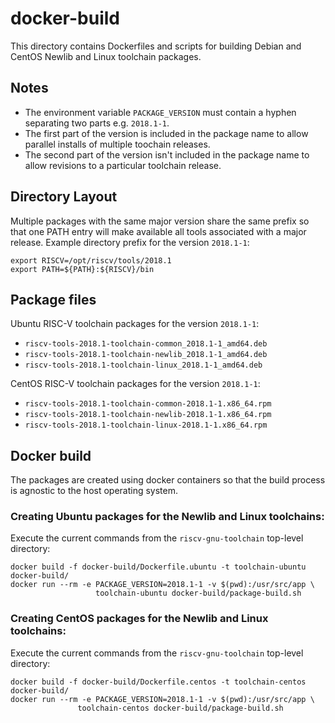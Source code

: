 # docker-build

This directory contains Dockerfiles and scripts for building
Debian and CentOS Newlib and Linux toolchain packages.

## Notes

- The environment variable `PACKAGE_VERSION` must contain a hyphen
  separating two parts e.g. `2018.1-1`.
- The first part of the version is included in the package name
  to allow parallel installs of multiple toochain releases.
- The second part of the version isn't included in the package name
  to allow revisions to a particular toolchain release.

## Directory Layout

Multiple packages with the same major version share the same prefix so
that one PATH entry will make available all tools associated with a
major release. Example directory prefix for the version `2018.1-1`:

```
export RISCV=/opt/riscv/tools/2018.1
export PATH=${PATH}:${RISCV}/bin
```

## Package files

Ubuntu RISC-V toolchain packages for the version `2018.1-1`:

- `riscv-tools-2018.1-toolchain-common_2018.1-1_amd64.deb`
- `riscv-tools-2018.1-toolchain-newlib_2018.1-1_amd64.deb`
- `riscv-tools-2018.1-toolchain-linux_2018.1-1_amd64.deb`

CentOS RISC-V toolchain packages for the version `2018.1-1`:

- `riscv-tools-2018.1-toolchain-common-2018.1-1.x86_64.rpm`
- `riscv-tools-2018.1-toolchain-newlib-2018.1-1.x86_64.rpm`
- `riscv-tools-2018.1-toolchain-linux-2018.1-1.x86_64.rpm`

## Docker build

The packages are created using docker containers so that the build process
is agnostic to the host operating system.

### Creating Ubuntu packages for the Newlib and Linux toolchains:

Execute the current commands from the `riscv-gnu-toolchain` top-level directory:

```
docker build -f docker-build/Dockerfile.ubuntu -t toolchain-ubuntu docker-build/
docker run --rm -e PACKAGE_VERSION=2018.1-1 -v $(pwd):/usr/src/app \
       	           toolchain-ubuntu docker-build/package-build.sh
```

### Creating CentOS packages for the Newlib and Linux toolchains:

Execute the current commands from the `riscv-gnu-toolchain` top-level directory:

```
docker build -f docker-build/Dockerfile.centos -t toolchain-centos docker-build/
docker run --rm -e PACKAGE_VERSION=2018.1-1 -v $(pwd):/usr/src/app \
       	   	   toolchain-centos docker-build/package-build.sh
```
